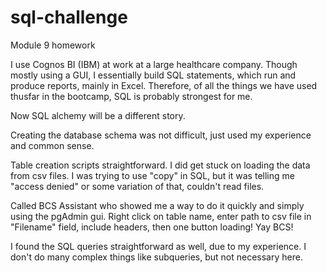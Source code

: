 # sql-challenge
Module 9 homework

I use Cognos BI (IBM) at work at a large healthcare company.  Though mostly using a GUI, I essentially build SQL statements, which run and produce reports, mainly in Excel.  Therefore, of all the things we have used thusfar in the bootcamp, SQL is probably strongest for me.

Now SQL alchemy will be a different story.

Creating the database schema was not difficult, just used my experience and common sense. 

Table creation scripts straightforward.  I did get stuck on loading the data from csv files.  I was trying to use "copy" in SQL, but it was telling me "access denied" or some variation of that, couldn't read files.

Called BCS Assistant who showed me a way to do it quickly and simply using the pgAdmin gui. Right click on table name, enter path to csv file in "Filename" field, include headers, then one button loading!  Yay BCS!

I found the SQL queries straightforward as well, due to my experience. I don't do many complex things like subqueries, but not necessary here.